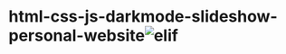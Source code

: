 # html-css-js-darkmode-slideshow-personal-website![elif](https://user-images.githubusercontent.com/36203092/187283673-7b2a897e-b0ad-4c11-9fef-2f6b686acfd7.png)

